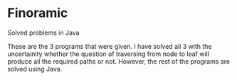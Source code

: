 # Finoramic
Solved problems in Java

These are the 3 programs that were given.
I have solved all 3 with the uncertainity whether the question of traversing from node to leaf will produce all the required paths or not.
However, the rest of the programs are solved using Java.
